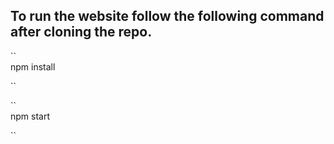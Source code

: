 ## To run the website follow the following command after cloning the repo. 

``  
npm install

``

``  
npm start

``

